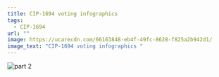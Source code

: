 ```yaml
---
title: CIP-1694 voting infographics
tags:
  - CIP-1694
url: ""
image: https://ucarecdn.com/66163848-eb4f-49fc-8628-f825a2b942d1/
image_text: "CIP-1694 voting infographics "
---
```


  
![part 2](https://ucarecdn.com/8f88afc7-79eb-404c-925f-b41b052708f6/)
